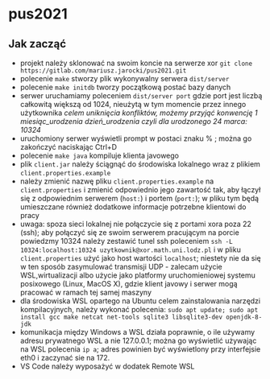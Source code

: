 # pus2021

## Jak zacząć

* projekt należy sklonować na swoim koncie na serwerze xor `git clone https://gitlab.com/mariusz.jarocki/pus2021.git`
* polecenie `make` stworzy plik wykonywalny serwera `dist/server`
* polecenie `make initdb` tworzy początkową postać bazy danych
* serwer uruchamiamy poleceniem `dist/server port` gdzie port jest liczbą całkowitą większą od 1024, nieużytą w tym momencie przez innego użytkownika *celem uniknięcia konfliktów, możemy przyjąć konwencję 1 miesiąc_urodzenia dzień_urodzenia czyli dla urodzonego 24 marca: 10324*
* uruchomiony serwer wyświetli prompt w postaci znaku % ; można go zakończyć naciskając Ctrl+D
* polecenie `make java` kompiluje klienta javowego
* plik `client.jar` należy ściągnąć do środowiska lokalnego wraz z plikiem `client.properties.example`
* należy zmienić nazwę pliku `client.properties.example` na `client.properties` i zmienić odpowiednio jego zawartość tak, aby łączył się z odpowiednim serwerem (`host:`) i portem (`port:`); w pliku tym będą umieszczane również dodatkowe informacje potrzebne klientowi do pracy
* uwaga: spoza sieci lokalnej nie połączycie się z portami xora poza 22 (ssh); aby połączyć się ze swoim serwerem pracującym na porcie powiedzmy 10324 należy zestawić tunel ssh poleceniem `ssh -L 10324:localhost:10324 uzytkownik@xor.math.uni.lodz.pl` i w pliku `client.properties` użyć jako host wartości `localhost`; niestety nie da się w ten sposób zasymulować transmisji UDP - zalecam użycie WSL,wirtualizacji albo użycie jako platformy uruchomieniowej systemu posixowego (Linux, MacOS X), gdzie klient javowy i serwer mogą pracować w ramach tej samej maszyny
* dla środowiska WSL opartego na Ubuntu celem zainstalowania narzędzi kompilacyjnych, należy wykonać polecenia: `sudo apt update; sudo apt install gcc make netcat net-tools sqlite3 libsqlite3-dev openjdk-8-jdk`
* komunikacja między Windows a WSL działa poprawnie, o ile używamy adresu prywatnego WSL a nie 127.0.0.1; można go wyświetlić używając na WSL polecenia `ip a`; adres powinien być wyświetlony przy interfejsie eth0 i zaczynać sie na 172.
* VS Code należy wyposażyć w dodatek Remote WSL